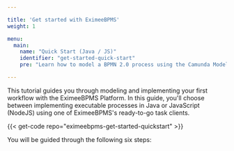```yaml
---

title: 'Get started with EximeeBPMS'
weight: 1

menu:
  main:
    name: "Quick Start (Java / JS)"
    identifier: "get-started-quick-start"
    pre: "Learn how to model a BPMN 2.0 process using the Camunda Modeler, adding a Java or JavaScript Worker. Deploy it to the EximeeBPMS Platform."

---
```


This tutorial guides you through modeling and implementing your first workflow with the EximeeBPMS Platform.
In this guide, you'll choose between implementing executable processes in Java or JavaScript (NodeJS) using one of EximeeBPMS's ready-to-go task clients.

{{< get-code repo="eximeebpms-get-started-quickstart" >}}

You will be guided through the following six steps:
